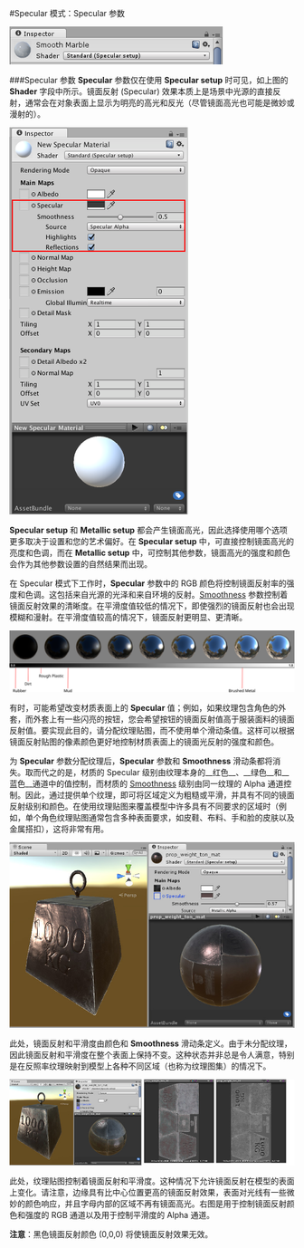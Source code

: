 #Specular 模式：Specular 参数

![](../uploads/Main/StandardShaderSpecularMode.png) 

###Specular 参数
__Specular__ 参数仅在使用 __Specular setup__ 时可见，如上图的 __Shader__ 字段中所示。镜面反射 (Specular) 效果本质上是场景中光源的直接反射，通常会在对象表面上显示为明亮的高光和反光（尽管镜面高光也可能是微妙或漫射的）。

![](../uploads/Main/StandardShaderParameterSpecularSmoothness.png) 

__Specular setup__ 和 __Metallic setup__ 都会产生镜面高光，因此选择使用哪个选项更多取决于设置和您的艺术偏好。在 __Specular setup__ 中，可直接控制镜面高光的亮度和色调，而在 __Metallic setup__ 中，可控制其他参数，镜面高光的强度和颜色会作为其他参数设置的自然结果而出现。

在 Specular 模式下工作时，__Specular__ 参数中的 RGB 颜色将控制镜面反射率的强度和色调。这包括来自光源的光泽和来自环境的反射。[Smoothness](StandardShaderMaterialParameterSmoothness.html) 参数控制着镜面反射效果的清晰度。在平滑度值较低的情况下，即使强烈的镜面反射也会出现模糊和漫射。在平滑度值较高的情况下，镜面反射更明显、更清晰。

![一组从 0 到 1 的镜面反射平滑度值](../uploads/Main/StandardShaderReflectivityGraduationTable.svg)

有时，可能希望改变材质表面上的 __Specular__ 值；例如，如果纹理包含角色的外套，而外套上有一些闪亮的按钮，您会希望按钮的镜面反射值高于服装面料的镜面反射值。要实现此目的，请分配纹理贴图，而不使用单个滑动条值。这样可以根据镜面反射贴图的像素颜色更好地控制材质表面上的镜面光反射的强度和颜色。

为 __Specular__ 参数分配纹理后，__Specular__ 参数和 __Smoothness__ 滑动条都将消失。取而代之的是，材质的 Specular 级别由纹理本身的__红色__、__绿色__和__蓝色__通道中的值控制，而材质的 [Smoothness](StandardShaderMaterialParameterSmoothness.html) 级别由同一纹理的 Alpha 通道控制。因此，通过提供单个纹理，即可将区域定义为粗糙或平滑，并具有不同的镜面反射级别和颜色。在使用纹理贴图来覆盖模型中许多具有不同要求的区域时（例如，单个角色纹理贴图通常包含多种表面要求，如皮鞋、布料、手和脸的皮肤以及金属搭扣），这将非常有用。

![一个 1000 千克秤砣的示例，它具有来自方向光的强烈镜面反射。](../uploads/Main/StandardShaderSpecularCol1000kgWeight.jpg)

此处，镜面反射和平滑度由颜色和 __Smoothness__ 滑动条定义。由于未分配纹理，因此镜面反射和平滑度在整个表面上保持不变。这种状态并非总是令人满意，特别是在反照率纹理映射到模型上各种不同区域（也称为纹理图集）的情况下。

![相同的模型，但分配了镜面反射贴图，而不是使用常量值。](../uploads/Main/StandardShaderSpecularMap1000kgWeight.jpg)

此处，纹理贴图控制着镜面反射和平滑度。这种情况下允许镜面反射在模型的表面上变化。请注意，边缘具有比中心位置更高的镜面反射效果，表面对光线有一些微妙的颜色响应，并且字母内部的区域不再有镜面高光。右图是用于控制镜面反射颜色和强度的 RGB 通道以及用于控制平滑度的 Alpha 通道。

**注意**：黑色镜面反射颜色 (0,0,0) 将使镜面反射效果无效。
